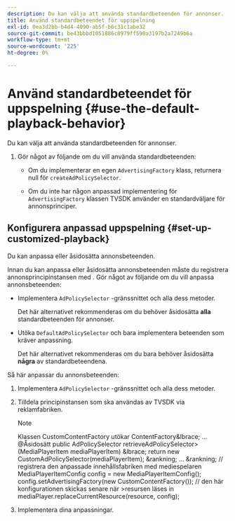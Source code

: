 ```yaml
---
description: Du kan välja att använda standardbeteenden för annonser.
title: Använd standardbeteendet för uppspelning
exl-id: 0ea3d2bb-b4d4-4090-ab5f-b6c31c1abe32
source-git-commit: be43bbbd1051886c8979ff590a3197b2a7249b6a
workflow-type: tm+mt
source-wordcount: '225'
ht-degree: 0%

---
```


# Använd standardbeteendet för uppspelning {#use-the-default-playback-behavior}

Du kan välja att använda standardbeteenden för annonser.

1. Gör något av följande om du vill använda standardbeteenden:

   * Om du implementerar en egen `AdvertisingFactory` klass, returnera null för `createAdPolicySelector`.

   * Om du inte har någon anpassad implementering för `AdvertisingFactory` klassen TVSDK använder en standardväljare för annonsprinciper.

## Konfigurera anpassad uppspelning {#set-up-customized-playback}

Du kan anpassa eller åsidosätta annonsbeteenden.

Innan du kan anpassa eller åsidosätta annonsbeteenden måste du registrera annonsprincipinstansen med .
Gör något av följande om du vill anpassa annonsbeteenden:

* Implementera `AdPolicySelector` -gränssnittet och alla dess metoder.

   Det här alternativet rekommenderas om du behöver åsidosätta **alla** standardbeteenden för annonser.

* Utöka `DefaultAdPolicySelector` och bara implementera beteenden som kräver anpassning.

   Det här alternativet rekommenderas om du bara behöver åsidosätta **några** av standardbeteendena.

Så här anpassar du annonsbeteenden:

1. Implementera `AdPolicySelector` -gränssnittet och alla dess metoder.
1. Tilldela principinstansen som ska användas av TVSDK via reklamfabriken.

   >[!NOTE]
   >
   >Klassen CustomContentFactory utökar ContentFactory&amp;lbrace;
   >...
   >@Åsidosätt
   >public AdPolicySelector retrieveAdPolicySelector>(MediaPlayerItem mediaPlayerItem) &amp;lbrace;
   >return new CustomAdPolicySelector(mediaPlayerItem);
   >&amp;rankning;
   >...
   >&amp;rankning;
   >// registrera den anpassade innehållsfabriken med mediespelaren
   >MediaPlayerItemConfig config = new MediaPlayerItemConfig();
   >config.setAdvertisingFactory(new CustomContentFactory());
   >// den här konfigurationen skickas senare när >resursen läses in
   >mediaPlayer.replaceCurrentResource(resource, config);

1. Implementera dina anpassningar.
